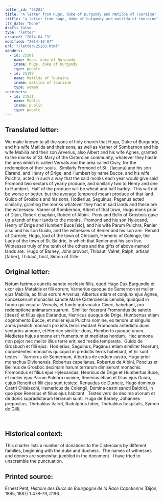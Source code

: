 ```yaml
---
letter_id: "25203"
title: "A letter from Hugo, duke of Burgundy and Matilda of Touraine"
ititle: "a letter from hugo, duke of burgundy and matilda of touraine"
ltr_date: "None"
draft: false
type: "letter"
created: "2014-04-13"
modified: "2014-10-07"
url: "/letter/25203.html"
senders:
  - id: 25201
    name: Hugo, duke of Burgundy
    iname: hugo, duke of burgundy
    type: people
  - id: 25199
    name: Matilda of Touraine
    iname: matilda of touraine
    type: woman
receivers:
  - id: 21531
    name: Public
    iname: public
    type: people
---
```

<h2> Translated letter:</h2><p class="Bodytext21">We make known to all the sons of holy church that Hugo, Duke of Burgundy, and his wife Matilda and their sons, as well as Varner of Sombernon and his wife Mabilia and their son Arverius, also Albert and his wife Agnes, granted to the monks of St. Mary of the Cistercian community, whatever they had in the area which is called Vervals and the area called Civry, for the redemption of their souls.&nbsp; Similarly Fromond of St. &nbsp;[lacuna] and his son Elarand, and Henry of Drige, and Humbert by name Bucce, and his wife Pulchra, acted in such a way that the said monks each year would give said Fromond two sectars of yearly produce, and similarly two to Henry and one to Humbert.&nbsp; Half of the produce will be wheat and half barley.&nbsp; This will not be worse or better, but the average (empered mean) produce of that land.&nbsp; Guido of Grosbois and his sons, Hodierius, Seguinus, Paganus acted similarly, granting the monks whatever they had in said lands and these are the witnesses:&nbsp; Varner of Sombernon, Albert of that town, Hugo monk prior of Dijon, Robert chaplain, Robert of Albini.&nbsp; Pons and Belin of Grosbois gave up a tenth of their lands to the monks.&nbsp; Fromond and his son Hylecand, Henry of Drige and Humbert Buce [sic], and his wife Parum Pulchra, Renier also and his son Guido, and the witnesses of Renier and his son are:&nbsp; Renald of Durneie, Hugo, lord of the town of Chisiach, Hemeric of Colenge, the Lady of the town of St. Baldric, in which that Renier and his son live.&nbsp; Witnesses truly of the tenth of the others and the gifts of above-named lands are:&nbsp; Hugo of Barney, John provost, Thibaut&nbsp; Valret, Ralph, artisan [faber], Thibaut, host, Simon of Gille.</p><h2 class="mt-4"> Original letter:</h2><p class="Bodytext21">Notum facimus cunctis sancte ecclesie filiis, quod Hugo Dux Burgundie et uxor ejus Mataldis et filii eorum; Varnerius quoque de Sumernon et mulier ejus Mabilia, ac filius eorum Arverius, Albertus etiam et conjunx ejus Agnes, concesserunt monachis sancte Marie Cisterciencis cenobii, quidquid in fundo qui vocatur Vervals, et fundo qui vocatur Civeri, habebant, pro redemptione animarum suarum.&nbsp; Similiter fecerunt Fromondus de sancto [deest] et filius ejus Elarandus, Henricus quoque de Drige, Humbertus etiam cognomento Bucce, et mulier ejus Pulchra nomine, eo tenore ut singulis annis predicti monachi pro istis terris reddant Fromondo antedicto duos sextarios annone, et Henrico similiter duos, Humberto quoque unum.&nbsp; Medietas hujus annone erit frumentum et medietas hordum.&nbsp; Hec annona non pejor nec melior illius terre erit, sed medie temperata.&nbsp; Guido de Grosbuch et filii ejus:&nbsp; Hodierius, Seguinus, Paganus etiam similiter fecerunt, concedentes monachis quicquid in predictis terris habebant, et hii sunt testes:&nbsp;&nbsp;&nbsp; Varnerus de Somernum, Albertus de eodem castro, Hugo prior monachus Divionensis, Robertus capellanus, Robertus de Albini, Poncius et Belinus de Grosboc decimam harum terrarum dimiserunt monachis.&nbsp; Fromondus et filius ejus Hylecandus, Henricus de Drige et Humbertus Buce, et mulier ejus Parum Pulchra nomine, Renerius etiam et filius ejus Guido, cujus Renerii et filii ejus sunt testes:&nbsp; Renaudus de Durneie, Hugo dominus Castri Chisiaschi, Hemericus de Colengii, Domina castri sancti Baldrici, in quo ipse Renerius et filius ejus habitant.&nbsp; Testes vero de decima aliorum et de donis supradictarum terrarum sunt:&nbsp; Hugo de Barney, Johannes prepositus, Thebaldus Valret, Radulphus faber, Thebaldus hospitalis, Symon de Gilli.</p><p class="Bodytext21">&nbsp;</p><h2 class="mt-4"> Historical context:</h2><p class="Bodytext21">This charter lists a number of donations to the Cistercians by different families, beginning with the duke and duchess.&nbsp; The names of witnesses and donors are somewhat jumbled in the document.&nbsp; I have tried to unscramble the punctuation.</p><h2 class="mt-4"> Printed source:</h2><p class="Bodytext21">Ernest Petit, <em>Histoire des Ducs de Bourgogne de la Race Capetienne</em> (Dijon, 1885, 1887) 1.478-79, #196.</p><p class="Bodytext21">&nbsp;</p>
